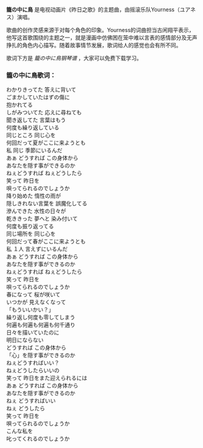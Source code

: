 

**籠の中に鳥** 是电视动画片《昨日之歌》的主题曲，由摇滚乐队Yourness（ユアネス）演唱。

歌曲的创作灵感来源于对每个角色的印象。Yourness的词曲担当古闲翔平表示，他写这首歌围绕的主题之一，就是漫画中仿佛困在笼中难以言表的感情部分及无声挣扎的角色内心描写。随着故事情节发展，歌词给人的感觉也会有所不同。

歌词下方是 _籠の中に鳥钢琴谱_ ，大家可以免费下载学习。

### 籠の中に鳥歌词：

わかりきってた 答えに背いて  
ごまかしていたはずの傷に  
抱かれてる  
しがみついてた 応えに尋ねても  
聞き返してた 言葉はもう  
何度も繰り返している  
同じところ 同じ心を  
何回だって夏がここに来ようとも  
私 同じ 季節にいるんだ  
あぁ どうすれば この身体から  
あなたを隠す事ができるのか  
ねぇどうすれば ねぇどうしたら  
笑って 昨日を  
唄ってられるのでしょうか  
降り始めた 惰性の雨が  
隠しきれない言葉を 誤魔化してる  
滲んできた 水性の日々が  
乾ききった 夢へと 染み付いて  
何度も振り返ってる  
同じ場所を 同じ心を  
何回だって春がここに来ようとも  
私 １人 言えずにいるんだ  
あぁ どうすれば この身体から  
あなたを隠す事ができるのか  
ねぇどうすれば ねぇどうしたら  
笑って 昨日を  
唄ってられるのでしょうか  
春になって 桜が咲いて  
いつかが 見えなくなって  
「もういいかい？」  
繰り返し何度も零してしまう  
何遍も何遍も何遍も何千通り  
日々を描いていたのに  
明日にならない  
どうすれば この身体から  
「心」を隠す事ができるのか  
ねぇどうすればいい？  
ねぇどうしたらいいの  
笑って 昨日をまた迎えられるには  
あぁ どうすれば この身体から  
あなたを隠す事ができるのか  
ねぇ どうすればいい  
ねぇ どうしたら  
笑って 昨日を  
唄ってられるのでしょうか  
こんな私を  
叱ってくれるのでしょうか

